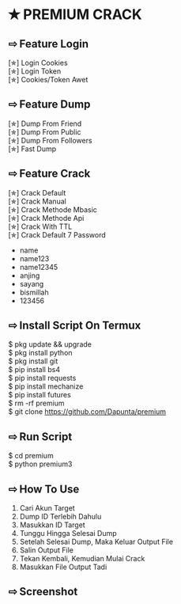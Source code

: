# ✭ PREMIUM CRACK
## ⇨  Feature Login
[✯] Login Cookies  
[✯] Login Token  
[✯] Cookies/Token Awet  
## ⇨  Feature Dump
[✯] Dump From Friend  
[✯] Dump From Public  
[✯] Dump From Followers   
[✯] Fast Dump  
## ⇨  Feature Crack
[✯] Crack Default  
[✯] Crack Manual  
[✯] Crack Methode Mbasic  
[✯] Crack Methode Api  
[✯] Crack With TTL  
[✯] Crack Default 7 Password  
- name  
- name123  
- name12345  
- anjing  
- sayang  
- bismillah
- 123456
## ⇨  Install Script On Termux
$ pkg update && upgrade  
$ pkg install python  
$ pkg install git  
$ pip install bs4  
$ pip install requests  
$ pip install mechanize  
$ pip install futures  
$ rm -rf premium  
$ git clone https://github.com/Dapunta/premium  
## ⇨  Run Script
$ cd premium  
$ python premium3  
## ⇨  How To Use
1. Cari Akun Target
2. Dump ID Terlebih Dahulu
3. Masukkan ID Target
4. Tunggu Hingga Selesai Dump
5. Setelah Selesai Dump, Maka Keluar Output File
6. Salin Output File
7. Tekan Kembali, Kemudian Mulai Crack
8. Masukkan File Output Tadi
## ⇨  Screenshot
